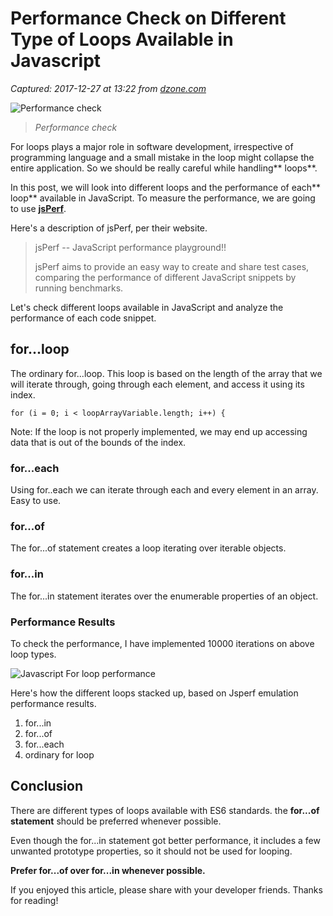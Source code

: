 # Performance Check on Different Type of Loops Available in Javascript

_Captured: 2017-12-27 at 13:22 from [dzone.com](https://dzone.com/articles/performance-check-on-different-type-of-for-loops-a?edition=347123&utm_source=Daily%20Digest&utm_medium=email&utm_campaign=Daily%20Digest%202017-12-26)_

![Performance check](http://nodesimplified.com/wp-content/uploads/2017/12/forloop.png)

> _Performance check_

For loops plays a major role in software development, irrespective of programming language and a small mistake in the loop might collapse the entire application. So we should be really careful while handling** loops**.

In this post, we will look into different loops and the performance of each** loop** available in JavaScript. To measure the performance, we are going to use **[jsPerf](https://jsperf.com/)**.

Here's a description of jsPerf, per their website.

> jsPerf -- JavaScript performance playground!!
> 
> jsPerf aims to provide an easy way to create and share test cases, comparing the performance of different JavaScript snippets by running benchmarks.

Let's check different loops available in JavaScript and analyze the performance of each code snippet.

## for...loop

The ordinary for...loop. This loop is based on the length of the array that we will iterate through, going through each element, and access it using its index.
    
    
    for (i = 0; i < loopArrayVariable.length; i++) {

Note: If the loop is not properly implemented, we may end up accessing data that is out of the bounds of the index.

### for...each

Using for..each we can iterate through each and every element in an array. Easy to use.

### for...of

The for...of statement creates a loop iterating over iterable objects.

### for...in

The for...in statement iterates over the enumerable properties of an object.

### Performance Results

To check the performance, I have implemented 10000 iterations on above loop types.

![Javascript For loop performance](http://nodesimplified.com/wp-content/uploads/2017/12/Screen-Shot-2017-12-14-at-10.48.02-PM-1024x708.png)

Here's how the different loops stacked up, based on Jsperf emulation performance results.

  1. for...in
  2. for...of
  3. for...each
  4. ordinary for loop 

## Conclusion

There are different types of loops available with ES6 standards. the **for...of statement** should be preferred whenever possible.

Even though the for...in statement got better performance, it includes a few unwanted prototype properties, so it should not be used for looping.

**Prefer for...of over for...in whenever possible.**

If you enjoyed this article, please share with your developer friends. Thanks for reading!
